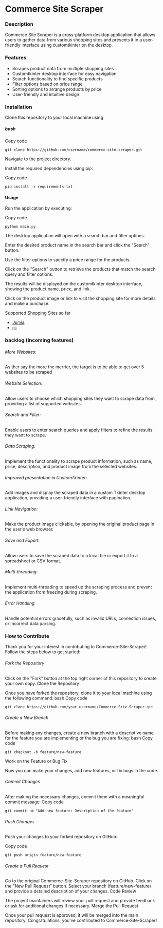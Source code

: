 # Commerce Site Scraper
### Description
Commerce Site Scraper is a cross-platform desktop application that allows users to gather data from various shopping sites and presents it in a user-friendly interface using customtkinter on the desktop.

### Features

- Scrapes product data from multiple shopping sites
- Customtkinter desktop interface for easy navigation
- Search functionality to find specific products
- Filter options based on price range
- Sorting options to arrange products by price
- User-friendly and intuitive design

### Installation
Clone this repository to your local machine using:

##### bash
Copy code
```
git clone https://github.com/username/commerce-site-scraper.git
```
Navigate to the project directory.

Install the required dependencies using pip:

Copy code

```
pip install -r requirements.txt
```

#### Usage
Run the application by executing:

Copy code
```
python main.py
```

The desktop application will open with a search bar and filter options.

Enter the desired product name in the search bar and click the "Search" button.

Use the filter options to specify a price range for the products.

Click on the "Search" button to retrieve the products that match the search query and filter options.

The results will be displayed on the customtkinter desktop interface, showing the product name, price, and link.

Click on the product image or link to visit the shopping site for more details and make a purchase.

Supported Shopping Sites so far
- [Jumia](https://www.jumia.co.ke/)
- [jiji](https://jiji.co.ke/)

### backlog (incoming features)

###### More Websites:
As ther say the more the merrier, the target is to be able to get over 5 websites to be scraped

###### Website Selection: 
Allow users to choose which shopping sites they want to scrape data from, providing a list of supported websites.

###### Search and Filter: 
Enable users to enter search queries and apply filters to refine the results they want to scrape.
###### Data Scraping: 
Implement the functionality to scrape product information, such as name, price, description, and product image from the selected websites.
###### Improved presentation in CustomTkinter: 
Add images and display the scraped data in a custom Tkinter desktop application, providing a user-friendly interface with pagination.
###### Link Navigation: 
Make the product image clickable, by opening the original product page in the user's web browser.
###### Save and Export: 
Allow users to save the scraped data to a local file or export it to a spreadsheet or CSV format.
###### Multi-threading: 
Implement multi-threading to speed up the scraping process and prevent the application from freezing during scraping.
###### Error Handling: 
Handle potential errors gracefully, such as invalid URLs, connection issues, or incorrect data parsing.
  
### How to Contribute
Thank you for your interest in contributing to Commerce-Site-Scraper! Follow the steps below to get started:

###### Fork the Repository

Click on the "Fork" button at the top right corner of this repository to create your own copy.
Clone the Repository

Once you have forked the repository, clone it to your local machine using the following command:
bash
Copy code
```
git clone https://github.com/your-username/Commerce-Site-Scraper.git
```
###### Create a New Branch

Before making any changes, create a new branch with a descriptive name for the feature you are implementing or the bug you are fixing:
bash
Copy code
```
git checkout -b feature/new-feature
```
Work on the Feature or Bug Fix

Now you can make your changes, add new features, or fix bugs in the code.
###### Commit Changes

After making the necessary changes, commit them with a meaningful commit message:
Copy code
```
git commit -m "Add new feature: Description of the feature"
```
###### Push Changes

Push your changes to your forked repository on GitHub:

Copy code
```
git push origin feature/new-feature
```

###### Create a Pull Request

Go to the original Commerce-Site-Scraper repository on GitHub.
Click on the "New Pull Request" button.
Select your branch (feature/new-feature) and provide a detailed description of your changes.
Code Review

The project maintainers will review your pull request and provide feedback or ask for additional changes if necessary.
Merge the Pull Request

Once your pull request is approved, it will be merged into the main repository. Congratulations, you've contributed to Commerce-Site-Scraper!
